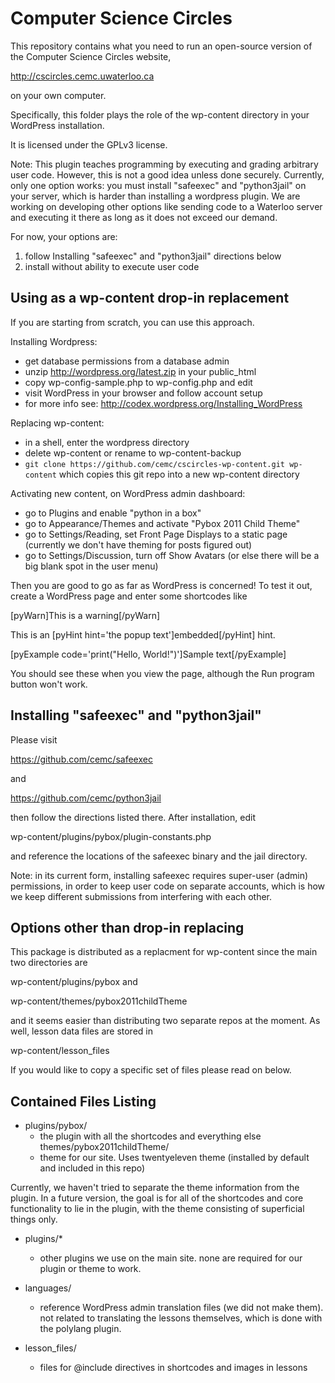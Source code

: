 Computer Science Circles
========================
This repository contains what you need to run an open-source
version of the Computer Science Circles website,

 http://cscircles.cemc.uwaterloo.ca

on your own computer.

Specifically, this folder plays the role of the wp-content
directory in your WordPress installation.

It is licensed under the GPLv3 license.

Note:
This plugin teaches programming by executing and grading
arbitrary user code. However, this is not a good idea unless
done securely. Currently, only one option works: you must
install "safeexec" and "python3jail" on your server, which
is harder than installing a wordpress plugin. We are working
on developing other options like sending code to a Waterloo
server and executing it there as long as it does not exceed
our demand.


For now, your options are:
 1. follow Installing "safeexec" and "python3jail" directions below
 2. install without ability to execute user code


Using as a wp-content drop-in replacement
-----------------------------------------
If you are starting from scratch, you can use this approach.

Installing Wordpress:
- get database permissions from a database admin
- unzip http://wordpress.org/latest.zip in your public_html
- copy wp-config-sample.php to wp-config.php and edit
- visit WordPress in your browser and follow account setup
- for more info see: http://codex.wordpress.org/Installing_WordPress

Replacing wp-content:
- in a shell, enter the wordpress directory
- delete wp-content or rename to wp-content-backup
- `git clone https://github.com/cemc/cscircles-wp-content.git wp-content`
  which copies this git repo into a new wp-content directory

Activating new content, on WordPress admin dashboard:
 - go to Plugins and enable "python in a box"
 - go to Appearance/Themes and activate "Pybox 2011 Child Theme"
 - go to Settings/Reading, set Front Page Displays to a static page
   (currently we don't have theming for posts figured out)
 - go to Settings/Discussion, turn off Show Avatars
   (or else there will be a big blank spot in the user menu)

Then you are good to go as far as WordPress is concerned! To test
it out, create a WordPress page and enter some shortcodes like

[pyWarn]This is a warning[/pyWarn]

This is an [pyHint hint='the popup text']embedded[/pyHint] hint.

[pyExample code='print("Hello, World!")']Sample text[/pyExample]

You should see these when you view the page, although the Run program
button won't work.


Installing "safeexec" and "python3jail"
---------------------------------------
Please visit

 https://github.com/cemc/safeexec

and

 https://github.com/cemc/python3jail

then follow the directions listed there. After installation, edit

 wp-content/plugins/pybox/plugin-constants.php

and reference the locations of the safeexec binary and the jail directory.

Note: in its current form, installing safeexec requires super-user (admin)
permissions, in order to keep user code on separate accounts, which is
how we keep different submissions from interfering with each other.


Options other than drop-in replacing
------------------------------------
This package is distributed as a replacment for wp-content since the main
two directories are 

 wp-content/plugins/pybox and 

 wp-content/themes/pybox2011childTheme

and it seems easier than distributing two separate repos at the moment.
As well, lesson data files are stored in

 wp-content/lesson_files

If you would like to copy a specific set of files please read on below.


Contained Files Listing
-----------------------
- plugins/pybox/ 
  - the plugin with all the shortcodes and everything else
themes/pybox2011childTheme/ 
  - theme for our site. Uses twentyeleven theme (installed by default and 
    included in this repo)

Currently, we haven't tried to separate the theme information 
  from the plugin. In a future version, the goal is for all of the 
  shortcodes and core functionality to lie in the plugin, with the
  theme consisting of superficial things only.

- plugins/*
  - other plugins we use on the main site. none are required for our
    plugin or theme to work.

- languages/
  - reference WordPress admin translation files (we did not make them).
    not related to translating the lessons themselves, which is done
    with the polylang plugin.

- lesson_files/
  - files for @include directives in shortcodes and images in lessons

